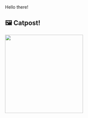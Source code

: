 Hello there!



## 🖼️ Catpost!

<sub>
    <img src="https://cdn2.thecatapi.com/images/du7.jpg" height="256">
</sub>

